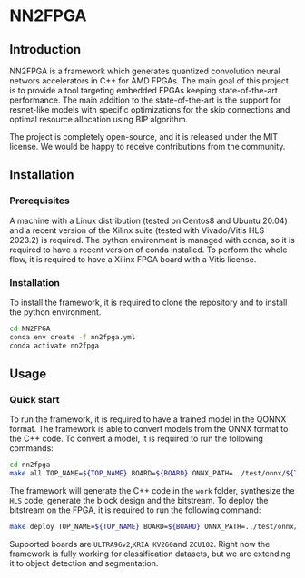 # NN2FPGA
## Introduction
NN2FPGA is a framework which generates quantized convolution neural networs accelerators in C++ for AMD FPGAs.
The main goal of this project is to provide a tool targeting embedded FPGAs keeping state-of-the-art performance.
The main addition to the state-of-the-art is the support for resnet-like models with specific optimizations for the skip connections and optimal resource allocation using BIP algorithm.

The project is completely open-source, and it is released under the MIT license.
We would be happy to receive contributions from the community.

## Installation
### Prerequisites
A machine with a Linux distribution (tested on Centos8 and Ubuntu 20.04) and a recent version of the Xilinx suite (tested with Vivado/Vitis HLS 2023.2) is required.
The python environment is managed with conda, so it is required to have a recent version of conda installed.
To perform the whole flow, it is required to have a Xilinx FPGA board with a Vitis license.
### Installation
To install the framework, it is required to clone the repository and to install the python environment.
```bash
cd NN2FPGA
conda env create -f nn2fpga.yml
conda activate nn2fpga
```
## Usage
### Quick start
To run the framework, it is required to have a trained model in the QONNX format.
The framework is able to convert models from the ONNX format to the C++ code.
To convert a model, it is required to run the following commands:
```bash
cd nn2fpga
make all TOP_NAME=${TOP_NAME} BOARD=${BOARD} ONNX_PATH=../test/onnx/${TOP_NAME}.onnx DATASET=cifar10 
```
The framework will generate the C++ code in the `work` folder, synthesize the `HLS` code, generate the block design and the bitstream.
To deploy the bitstream on the FPGA, it is required to run the following command:
```bash
make deploy TOP_NAME=${TOP_NAME} BOARD=${BOARD} ONNX_PATH=../test/onnx/${TOP_NAME}.onnx DATASET=cifar10 
```
Supported boards are `ULTRA96v2`,`KRIA KV260`and `ZCU102`.
Right now the framework is fully working for classification datasets, but we are extending it to object detection and segmentation.

